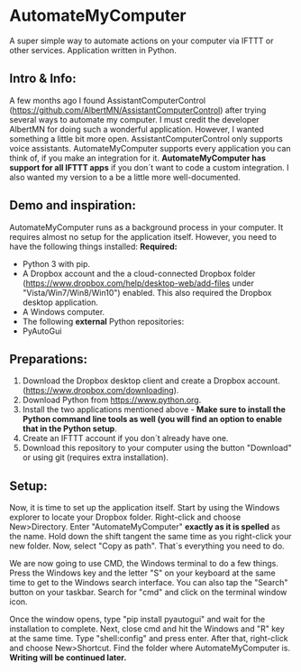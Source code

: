# AutomateMyComputer
A super simple way to automate actions on your computer via IFTTT or other services. Application written in Python.

## Intro & Info:
A few months ago I found AssistantComputerControl (https://github.com/AlbertMN/AssistantComputerControl) after trying several ways to automate my computer. I must credit the developer AlbertMN for doing such a wonderful application. However, I wanted something a little bit more open. AssistantComputerControl only supports voice assistants. AutomateMyComputer supports every application you can think of, if you make an integration for it. **AutomateMyComputer has support for all IFTTT apps** if you don´t want to code a custom integration. I also wanted my version to a be a little more well-documented.


## Demo and inspiration:
AutomateMyComputer runs as a background process in your computer. It requires almost no setup for the application itself. However, you need to have the following things installed:
**Required:**

- Python 3 with pip.
- A Dropbox account and the a cloud-connected Dropbox folder (https://www.dropbox.com/help/desktop-web/add-files under "Vista/Win7/Win8/Win10") enabled. This also required the Dropbox desktop application.
- A Windows computer.
- The following **external** Python repositories:
- PyAutoGui

## Preparations:
1. Download the Dropbox desktop client and create a Dropbox account. (https://www.dropbox.com/downloading).
2. Download Python from https://www.python.org.
3. Install the two applications mentioned above - **Make sure to install the Python command line tools as well (you will find an option to enable that in the Python setup**.
4. Create an IFTTT account if you don´t already have one.
5. Download this repository to your computer using the button "Download" or using git (requires extra installation).

## Setup:
Now, it is time to set up the application itself.
Start by using the Windows explorer to locate your Dropbox folder.
Right-click and choose New>Directory. Enter "AutomateMyComputer" **exactly as it is spelled** as the name.
Hold down the shift tangent the same time as you right-click your new folder. Now, select "Copy as path". That´s everything you need to do.

We are now going to use CMD, the Windows terminal to do a few things. Press the Windows key and the letter "S" on your keyboard at the same time to get to the Windows search interface. You can also tap the "Search" button on your taskbar. Search for "cmd" and click on the terminal window icon.

Once the window opens, type "pip install pyautogui" and wait for the installation to complete.
Next, close cmd and hit the Windows and "R" key at the same time. Type "shell:config" and press enter.
After that, right-click and choose New>Shortcut. Find the folder where AutomateMyComputer is.
**Writing will be continued later.**
